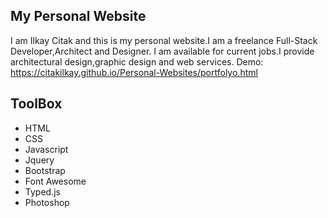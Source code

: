 ## My Personal Website
I am Ilkay Citak and this is my personal website.I am a freelance Full-Stack Developer,Architect and Designer.
I am available for current jobs.I provide architectural design,graphic design and web services.
Demo:
https://citakilkay.github.io/Personal-Websites/portfolyo.html

## ToolBox
 - HTML
 - CSS
 - Javascript
 - Jquery
 - Bootstrap
 - Font Awesome
 - Typed.js
 - Photoshop 
